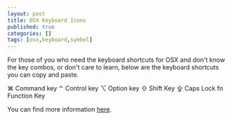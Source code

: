 ```yaml
---
layout: post
title: OSX Keyboard Icons
published: true
categories: []
tags: [osx,keyboard,symbol]
---
```

For those of you who need the keyboard shortcuts for OSX and don't know the key combos, or don't care to learn, below are the keyboard shortcuts you can copy and paste.

⌘	Command key
⌃	Control key
⌥	Option key
⇧	Shift Key
⇪	Caps Lock
fn	Function Key

You can find more information [here](http://support.apple.com/kb/HT1343).